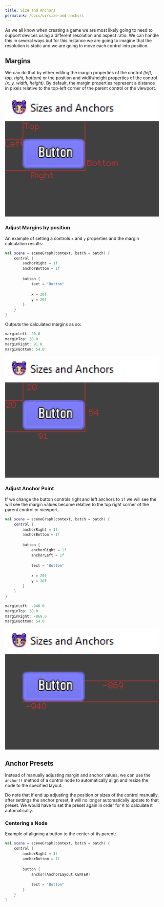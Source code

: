 ```yaml
---
title: Size and Anchors
permalink: /docs/ui/size-and-anchors
---
```


As we all know when creating a game we are most likely going to need to support devices using a different resolution and aspect ratio. We can handle this in several ways but for this instance we are going to imagine that the resolution is static and we are going to move each control into position.

## Margins

We can do that by either editing the margin properties of the control _(left, top, right, bottom)_ or the position and width/height properties of the control _(x, y, width, height)_.
By default, the margin properties represent a distance in pixels relative to the top-left corner of the parent control or the viewport.

![margin types](/assets/images/ui/margins-names-button.png)

### Adjust Margins by position

An example of setting a controls `x` and `y` properties and the margin calculation results:

```kotlin
val scene = sceneGraph(context, batch = batch) {
    control {
        anchorRight = 1f
        anchorBottom = 1f

        button {
            text = "Button"

            x = 20f
            y = 20f
        }
    }
}
```

Outputs the calculated margins as so:

```kotlin
marginLeft: 20.0
marginTop: 20.0
marginRight: 91.0
marginBottom: 54.0
```

![margin values example](/assets/images/ui/margins-button.png)

### Adjust Anchor Point

If we change the button controls right and left anchors to `1f` we will see the will see the margin values become relative to the top right corner of the parent control or viewport.

```kotlin
val scene = sceneGraph(context, batch = batch) {
    control {
        anchorRight = 1f
        anchorBottom = 1f

        button {
            anchorRight = 1f
            anchorLeft = 1f

            text = "Button"

            x = 20f
            y = 20f
        }
    }
}
```

```kotlin
marginLeft: -940.0
marginTop: 20.0
marginRight: -869.0
marginBottom: 54.0
```

![margin top right example](/assets/images/ui/margins-top-right-button.png)

## Anchor Presets

Instead of manually adjusting margin and anchor values, we can use the `anchor()` method of a control node to automatically align and resize the node to the specified layout.

Do note that if end up adjusting the position or sizes of the control manually, after settings the anchor preset, it will no longer automatically update to that preset. We would have to set the preset again in order for it to calculate it automatically.

### Centering a Node

Example of aligning a button to the center of its parent:

```kotlin
val scene = sceneGraph(context, batch = batch) {
    control {
        anchorRight = 1f
        anchorBottom = 1f

        button {
            anchor(AnchorLayout.CENTER)

            text = "Button"
        }
    }
}
```
